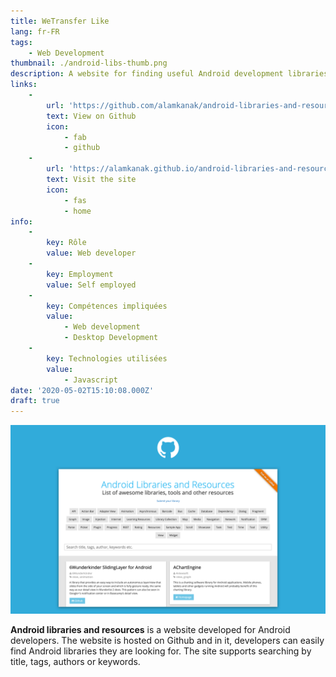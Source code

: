 ```yaml
---
title: WeTransfer Like
lang: fr-FR
tags:
    - Web Development
thumbnail: ./android-libs-thumb.png
description: A website for finding useful Android development libraries.
links:
    -
        url: 'https://github.com/alamkanak/android-libraries-and-resources'
        text: View on Github
        icon:
            - fab
            - github
    -
        url: 'https://alamkanak.github.io/android-libraries-and-resources'
        text: Visit the site
        icon:
            - fas
            - home
info:
    -
        key: Rôle
        value: Web developer
    -
        key: Employment
        value: Self employed
    -
        key: Compétences impliquées
        value:
            - Web development
            - Desktop Development
    -
        key: Technologies utilisées
        value:
            - Javascript
date: '2020-05-02T15:10:08.000Z'
draft: true
---
```

![An image](/android-libs.png)

**Android libraries and resources** is a website developed for Android developers. The website is hosted on Github and in it, developers can easily find Android libraries they are looking for. The site supports searching by title, tags, authors or keywords.
